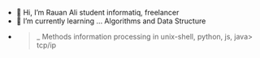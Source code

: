 - 👋 Hi, I’m Rauan Ali student informatiq, freelancer
- 🎯 I’m currently learning ... Algorithms and Data Structure
- >_ Methods information processing in unix-shell, python, js, java> tcp/ip
<!---
RauanAlikulov/RauanAlikulov is a ✨ special ✨ repository because its `README.md` (this file) appears on your GitHub profile.
You can click the Preview link to take a look at your changes.
--->
